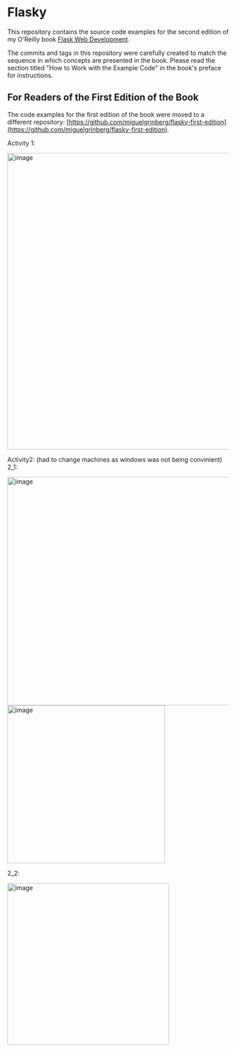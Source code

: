 Flasky
======

This repository contains the source code examples for the second edition of my O'Reilly book [Flask Web Development](http://www.flaskbook.com).

The commits and tags in this repository were carefully created to match the sequence in which concepts are presented in the book. Please read the section titled "How to Work with the Example Code" in the book's preface for instructions.

For Readers of the First Edition of the Book
--------------------------------------------

The code examples for the first edition of the book were moved to a different repository: [https://github.com/miguelgrinberg/flasky-first-edition](https://github.com/miguelgrinberg/flasky-first-edition).


Activity 1: 

<img width="674" alt="image" src="https://user-images.githubusercontent.com/46113981/192416468-400b5e89-8051-452c-baf4-267404bd684a.png">


Activity2: (had to change machines as windows was not being convinient)
2_1:

<img width="519" alt="image" src="https://user-images.githubusercontent.com/46113981/192626322-eead59e5-3784-460c-a1dd-e1ecb1fb8118.png">

<img width="359" alt="image" src="https://user-images.githubusercontent.com/46113981/192626403-6c5751ef-c587-48ad-b1ba-b8b0d43e5607.png">

2_2:

<img width="368" alt="image" src="https://user-images.githubusercontent.com/46113981/192627165-96cc5fc7-1018-4b16-abb7-ebd69e065b34.png">

